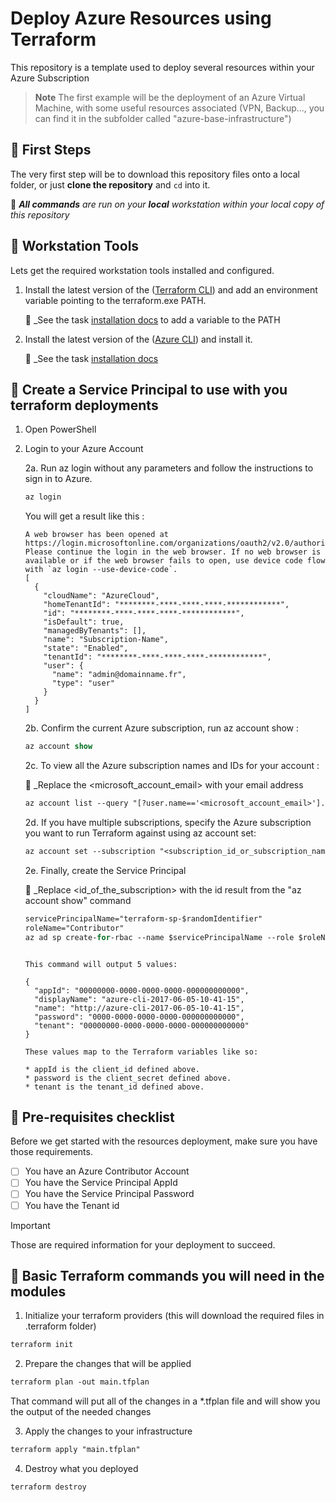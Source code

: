 # Deploy Azure Resources using Terraform

This repository is a template used to deploy several resources within your Azure Subscription

> **Note**
> The first example will be the deployment of an Azure Virtual Machine, with some useful resources associated (VPN, Backup..., you can find it in the subfolder called "azure-base-infrastructure")

## 🚀 First Steps

The very first step will be to download this repository files onto a local folder, or just **clone the repository** and `cd` into it.

📍 _**All commands** are run on your **local** workstation within your local copy of this repository_

## 🔧 Workstation Tools

Lets get the required workstation tools installed and configured.

1. Install the latest version of the ([Terraform CLI](https://developer.hashicorp.com/terraform/downloads)) and add an environment variable pointing to the terraform.exe PATH.

    📍 _See the task [installation docs](https://stackoverflow.com/questions/1618280/where-can-i-set-path-to-make-exe-on-windows) to add a variable to the PATH

2. Install the latest version of the ([Azure CLI](https://learn.microsoft.com/en-us/cli/azure/install-azure-cli-windows?tabs=azure-cli)) and install it.

    📍 _See the task [installation docs](https://learn.microsoft.com/en-us/cli/azure/install-azure-cli-windows?tabs=azure-cli)

## 📄 Create a Service Principal to use with you terraform deployments

1. Open PowerShell
2. Login to your Azure Account 

    2a. Run az login without any parameters and follow the instructions to sign in to Azure.

      ```ps
      az login
      ```

      You will get a result like this :

      ```text
      A web browser has been opened at https://login.microsoftonline.com/organizations/oauth2/v2.0/authorize. Please continue the login in the web browser. If no web browser is available or if the web browser fails to open, use device code flow with `az login --use-device-code`.
      [
        {
          "cloudName": "AzureCloud",
          "homeTenantId": "********-****-****-****-************",
          "id": "********-****-****-****-************",
          "isDefault": true,
          "managedByTenants": [],
          "name": "Subscription-Name",
          "state": "Enabled",
          "tenantId": "********-****-****-****-************",
          "user": {
            "name": "admin@domainname.fr",
            "type": "user"
          }
        }
      ]
      ```
    2b. Confirm the current Azure subscription, run az account show :

      ```ps
      az account show
      ```

    2c. To view all the Azure subscription names and IDs for your account :

      📍 _Replace the <microsoft_account_email> with your email address

      ```ps
      az account list --query "[?user.name=='<microsoft_account_email>'].{Name:name, ID:id, Default:isDefault}" --output Table
      ```

    2d. If you have multiple subscriptions, specify the Azure subscription you want to run Terraform against using az account set:

      ```ps
      az account set --subscription "<subscription_id_or_subscription_name>"
      ```

    2e. Finally, create the Service Principal

      📍 _Replace <id_of_the_subscription> with the id result from the "az account show" command 

      ```ps
      servicePrincipalName="terraform-sp-$randomIdentifier"
      roleName="Contributor"
      az ad sp create-for-rbac --name $servicePrincipalName --role $roleName --scopes="/subscriptions/<id_of_the_subscription>"
      ```

      ```text

      This command will output 5 values:

      {
        "appId": "00000000-0000-0000-0000-000000000000",
        "displayName": "azure-cli-2017-06-05-10-41-15",
        "name": "http://azure-cli-2017-06-05-10-41-15",
        "password": "0000-0000-0000-0000-000000000000",
        "tenant": "00000000-0000-0000-0000-000000000000"
      }

      These values map to the Terraform variables like so:

      * appId is the client_id defined above.
      * password is the client_secret defined above.
      * tenant is the tenant_id defined above.

      ```

## 📝 Pre-requisites checklist

Before we get started with the resources deployment, make sure you have those requirements.

- [ ] You have an Azure Contributor Account
- [ ] You have the Service Principal AppId
- [ ] You have the Service Principal Password
- [ ] You have the Tenant id

> [!IMPORTANT]
> Those are required information for your deployment to succeed.

## :rocket: Basic Terraform commands you will need in the modules

1. Initialize your terraform providers (this will download the required files in .terraform folder)

```ps
terraform init
```

2. Prepare the changes that will be applied

```ps
terraform plan -out main.tfplan
```

That command will put all of the changes in a *.tfplan file and will show you the output of the needed changes

3. Apply the changes to your infrastructure

```ps
terraform apply "main.tfplan"
```

4. Destroy what you deployed

```ps
terraform destroy
```